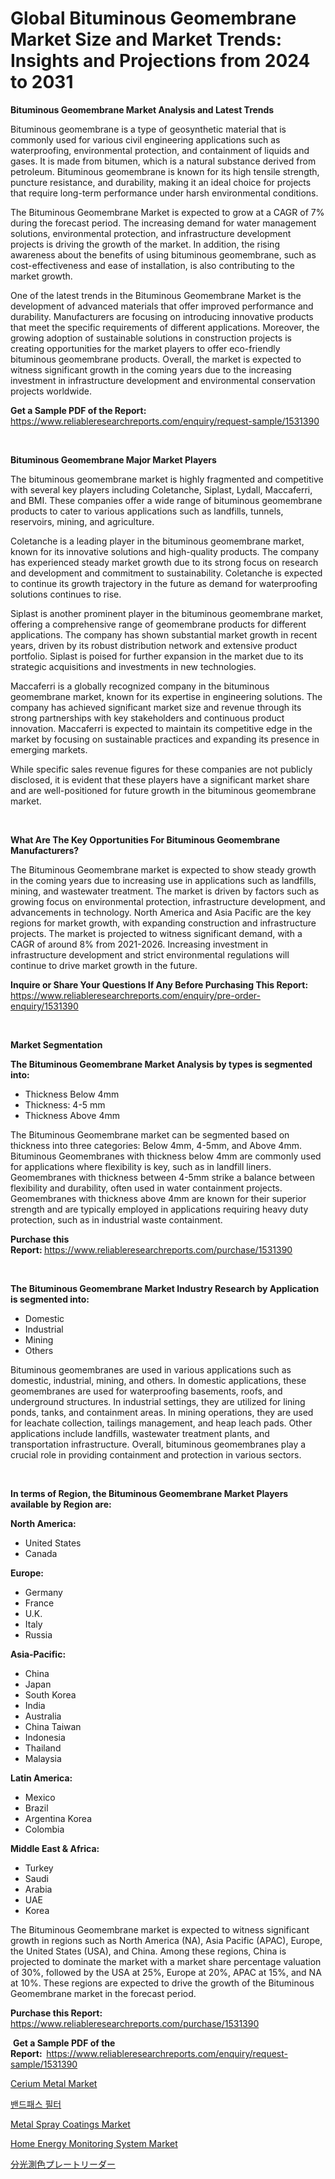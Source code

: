 <p><h1>Global Bituminous Geomembrane Market Size and Market Trends: Insights and Projections from 2024 to 2031</h1></p><p><strong>Bituminous Geomembrane Market Analysis and Latest Trends</strong></p>
<p><p>Bituminous geomembrane is a type of geosynthetic material that is commonly used for various civil engineering applications such as waterproofing, environmental protection, and containment of liquids and gases. It is made from bitumen, which is a natural substance derived from petroleum. Bituminous geomembrane is known for its high tensile strength, puncture resistance, and durability, making it an ideal choice for projects that require long-term performance under harsh environmental conditions.</p><p>The Bituminous Geomembrane Market is expected to grow at a CAGR of 7% during the forecast period. The increasing demand for water management solutions, environmental protection, and infrastructure development projects is driving the growth of the market. In addition, the rising awareness about the benefits of using bituminous geomembrane, such as cost-effectiveness and ease of installation, is also contributing to the market growth.</p><p>One of the latest trends in the Bituminous Geomembrane Market is the development of advanced materials that offer improved performance and durability. Manufacturers are focusing on introducing innovative products that meet the specific requirements of different applications. Moreover, the growing adoption of sustainable solutions in construction projects is creating opportunities for the market players to offer eco-friendly bituminous geomembrane products. Overall, the market is expected to witness significant growth in the coming years due to the increasing investment in infrastructure development and environmental conservation projects worldwide.</p></p>
<p><strong>Get a Sample PDF of the Report:&nbsp;</strong> <a href="https://www.reliableresearchreports.com/enquiry/request-sample/1531390">https://www.reliableresearchreports.com/enquiry/request-sample/1531390</a></p>
<p>&nbsp;</p>
<p><strong>Bituminous Geomembrane Major Market Players</strong></p>
<p><p>The bituminous geomembrane market is highly fragmented and competitive with several key players including Coletanche, Siplast, Lydall, Maccaferri, and BMI. These companies offer a wide range of bituminous geomembrane products to cater to various applications such as landfills, tunnels, reservoirs, mining, and agriculture.</p><p>Coletanche is a leading player in the bituminous geomembrane market, known for its innovative solutions and high-quality products. The company has experienced steady market growth due to its strong focus on research and development and commitment to sustainability. Coletanche is expected to continue its growth trajectory in the future as demand for waterproofing solutions continues to rise.</p><p>Siplast is another prominent player in the bituminous geomembrane market, offering a comprehensive range of geomembrane products for different applications. The company has shown substantial market growth in recent years, driven by its robust distribution network and extensive product portfolio. Siplast is poised for further expansion in the market due to its strategic acquisitions and investments in new technologies.</p><p>Maccaferri is a globally recognized company in the bituminous geomembrane market, known for its expertise in engineering solutions. The company has achieved significant market size and revenue through its strong partnerships with key stakeholders and continuous product innovation. Maccaferri is expected to maintain its competitive edge in the market by focusing on sustainable practices and expanding its presence in emerging markets.</p><p>While specific sales revenue figures for these companies are not publicly disclosed, it is evident that these players have a significant market share and are well-positioned for future growth in the bituminous geomembrane market.</p></p>
<p>&nbsp;</p>
<p><strong>What Are The Key Opportunities For Bituminous Geomembrane Manufacturers?</strong></p>
<p><p>The Bituminous Geomembrane market is expected to show steady growth in the coming years due to increasing use in applications such as landfills, mining, and wastewater treatment. The market is driven by factors such as growing focus on environmental protection, infrastructure development, and advancements in technology. North America and Asia Pacific are the key regions for market growth, with expanding construction and infrastructure projects. The market is projected to witness significant demand, with a CAGR of around 8% from 2021-2026. Increasing investment in infrastructure development and strict environmental regulations will continue to drive market growth in the future.</p></p>
<p><strong>Inquire or Share Your Questions If Any Before Purchasing This Report:</strong> <a href="https://www.reliableresearchreports.com/enquiry/pre-order-enquiry/1531390">https://www.reliableresearchreports.com/enquiry/pre-order-enquiry/1531390</a></p>
<p>&nbsp;</p>
<p><strong>Market Segmentation</strong></p>
<p><strong>The Bituminous Geomembrane Market Analysis by types is segmented into:</strong></p>
<p><ul><li>Thickness Below 4mm</li><li>Thickness: 4-5 mm</li><li>Thickness Above 4mm</li></ul></p>
<p><p>The Bituminous Geomembrane market can be segmented based on thickness into three categories: Below 4mm, 4-5mm, and Above 4mm. Bituminous Geomembranes with thickness below 4mm are commonly used for applications where flexibility is key, such as in landfill liners. Geomembranes with thickness between 4-5mm strike a balance between flexibility and durability, often used in water containment projects. Geomembranes with thickness above 4mm are known for their superior strength and are typically employed in applications requiring heavy duty protection, such as in industrial waste containment.</p></p>
<p><strong>Purchase this Report:&nbsp;</strong><a href="https://www.reliableresearchreports.com/purchase/1531390">https://www.reliableresearchreports.com/purchase/1531390</a></p>
<p>&nbsp;</p>
<p><strong>The Bituminous Geomembrane Market Industry Research by Application is segmented into:</strong></p>
<p><ul><li>Domestic</li><li>Industrial</li><li>Mining</li><li>Others</li></ul></p>
<p><p>Bituminous geomembranes are used in various applications such as domestic, industrial, mining, and others. In domestic applications, these geomembranes are used for waterproofing basements, roofs, and underground structures. In industrial settings, they are utilized for lining ponds, tanks, and containment areas. In mining operations, they are used for leachate collection, tailings management, and heap leach pads. Other applications include landfills, wastewater treatment plants, and transportation infrastructure. Overall, bituminous geomembranes play a crucial role in providing containment and protection in various sectors.</p></p>
<p>&nbsp;</p>
<p><strong>In terms of Region, the Bituminous Geomembrane Market Players available by Region are:</strong></p>
<p>
    <p> <strong> North America: </strong>
        <ul>
            <li>United States</li>
            <li>Canada</li>
        </ul>
        </p> 
    <p> <strong> Europe: </strong>
        <ul>
            <li>Germany</li>
            <li>France</li>
            <li>U.K.</li>
            <li>Italy</li>
            <li>Russia</li>
        </ul>
        </p> 
    <p> <strong> Asia-Pacific: </strong>
        <ul>
            <li>China</li>
            <li>Japan</li>
            <li>South Korea</li>
            <li>India</li>
            <li>Australia</li>
            <li>China Taiwan</li>
            <li>Indonesia</li>
            <li>Thailand</li>
            <li>Malaysia</li>
        </ul>
        </p> 
    <p> <strong> Latin America: </strong>
        <ul>
            <li>Mexico</li>
            <li>Brazil</li>
            <li>Argentina Korea</li>
            <li>Colombia</li>
        </ul>
        </p> 
    <p> <strong> Middle East & Africa: </strong>
        <ul>
            <li>Turkey</li>
            <li>Saudi</li>
            <li>Arabia</li>
            <li>UAE</li>
            <li>Korea</li>
        </ul>
    </p>
    </p>
<p><p>The Bituminous Geomembrane market is expected to witness significant growth in regions such as North America (NA), Asia Pacific (APAC), Europe, the United States (USA), and China. Among these regions, China is projected to dominate the market with a market share percentage valuation of 30%, followed by the USA at 25%, Europe at 20%, APAC at 15%, and NA at 10%. These regions are expected to drive the growth of the Bituminous Geomembrane market in the forecast period.</p></p>
<p><strong>Purchase this Report: </strong><a href="https://www.reliableresearchreports.com/purchase/1531390">https://www.reliableresearchreports.com/purchase/1531390</a></p>
<p>&nbsp;<strong>Get a Sample PDF of the Report:&nbsp;&nbsp;</strong><a href="https://www.reliableresearchreports.com/enquiry/request-sample/1531390">https://www.reliableresearchreports.com/enquiry/request-sample/1531390</a></p>
<p><strong></strong></p>
<p><p><a href="https://view.publitas.com/reportprime-1/cerium-metal-market-with-the-goal-of-estimating-the-market-size-and-future-growth-potential-of-various-market-segments-based-on-component-applications-end-user-and-region/">Cerium Metal Market</a></p><p><a href="https://medium.com/@bereniceroberts1978/%EB%B0%B4%EB%93%9C%ED%8C%A8%EC%8A%A4-%ED%95%84%ED%84%B0-%EC%8B%9C%EC%9E%A5%EC%9D%80-%EC%8B%9C%EC%9E%A5-%EC%A0%90%EC%9C%A0%EC%9C%A8-%EC%8B%9C%EC%9E%A5-%EB%8F%99%ED%96%A5-%EB%B0%8F-%EC%8B%9C%EC%9E%A5-%EC%84%B1%EC%9E%A5%EC%97%90-%EB%8C%80%ED%95%9C-%EC%A0%95%EB%B3%B4%EB%A5%BC-%EC%A0%9C%EA%B3%B5%ED%95%A9%EB%8B%88%EB%8B%A4-0ce9de2706ab">밴드패스 필터</a></p><p><a href="https://github.com/jj19131/Market-Research-Report-List-1/blob/main/metal-spray-coatings-market.md">Metal Spray Coatings Market</a></p><p><a href="https://ivy-potential-64b.notion.site/Home-Energy-Monitoring-System-Market-Size-Share-Trends-Analysis-Report-By-Material-By-Type-By-E-d57d76048ced4726ae17ad52fa76e09e">Home Energy Monitoring System Market</a></p><p><a href="https://medium.com/@colbu56546/%E5%88%86%E5%85%89%E5%85%89%E5%BA%A6%E8%A8%88%E3%83%97%E3%83%AC%E3%83%BC%E3%83%88%E3%83%AA%E3%83%BC%E3%83%80%E3%83%BC%E5%B8%82%E5%A0%B4-%E7%AB%B6%E4%BA%89%E5%88%86%E6%9E%90-%E5%B8%82%E5%A0%B4%E5%8B%95%E5%90%91-2031%E5%B9%B4%E3%81%BE%E3%81%A7%E3%81%AE%E4%BA%88%E6%B8%AC-b2d0c8258d3a">分光測色プレートリーダー</a></p></p>